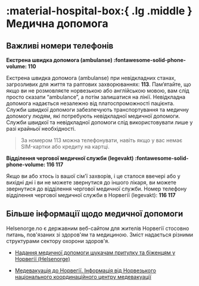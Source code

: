 # :material-hospital-box:{ .lg .middle } Медична допомога

## Важливі номери телефонів

__Екстрена швидка допомога (ambulanse) :fontawesome-solid-phone-volume: 110__

Екстрена швидка допомога (ambulanse) при невідкладних станах, загрозливих для життя та раптових захворюваннях: __113__. Пам’ятайте, що якщо ви не розмовляєте норвезькою або англійською мовою, вам слід просто сказати “ambulance”, а потім залишатися на лінії. Невідкладна допомога надається незалежно від платоспроможності пацієнта. Служби швидкої допомоги забезпечують транспортування та медичну допомогу людям, які потребують невідкладної медичної допомоги. Служби швидкої та невідкладної допомоги слід використовувати лише у разі крайньої необхідності.

> За номером 113 можна телефонувати, навіть якщо у вас немає SIM-картки або кредиту на картці.

__Відділення чергової медичної служби (legevakt) :fontawesome-solid-phone-volume: 116 117__
    
Якщо ви або хтось із вашої сім'ї захворів, і це сталося ввечері або у вихідні дні і ви не можете звернутися до іншого лікаря, ви можете звернутися до відділення чергової медичної служби. Номер телефону відділення чергової медичної служби в Норвегії (legevakt): __116 117__

## Більше інформації щодо медичної допомоги

Helsenorge.no є державним веб-сайтом для жителів Норвегії стосовно питань, пов'язаних зі здоров'ям та медициною. Зміст надається різними структурами сектору охорони здоров'я.

- [Надання медичної допомоги шукачам притулку та біженцям у Норвегії (Helsenorge)](https://www.helsenorge.no/uk/utlendinger-i-norge/helsehjelp-for-asylsokere-og-flyktninger-i-norge/)

- [Медевакуація до Норвегії. Інформація від Норвезького національного координаційного центру медевакуації](https://www.oslo-universitetssykehus.no/avdelinger/direktorens-stab/stab-virksomhetsstyring/stab-medisin-helsefag-og-beredskap/beredskap/medevac/informasjon-pa-ukrainsk/)
